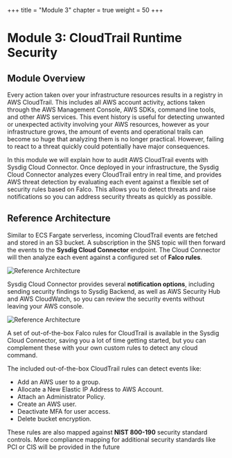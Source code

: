 +++
title = "Module 3"
chapter = true
weight = 50
+++

# Module 3: CloudTrail Runtime Security

## Module Overview

Every action taken over your infrastructure resources results in a registry in AWS CloudTrail. This includes all AWS account activity, actions taken through the AWS Management Console, AWS SDKs, command line tools, and other AWS services. This event history is useful for detecting unwanted or unexpected activity involving your AWS resources, however as your infrastructure grows, the amount of events and operational trails can become so huge that analyzing them is no longer practical. However, failing to react to a threat quickly could potentially have major consequences.

In this module we will explain how to audit AWS CloudTrail events with Sysdig Cloud Connector.  Once deployed in your infrastructure, the Sysdig Cloud Connector analyzes every CloudTrail entry in real time, and provides AWS threat detection by evaluating each event against a flexible set of security rules based on Falco. This allows you to detect threats and raise notifications so you can address security threats as quickly as possible.


## Reference Architecture

Similar to ECS Fargate serverless, incoming CloudTrail events are fetched and stored in an S3 bucket. A subscription in the SNS topic will then forward the events to the **Sysdig Cloud Connector** endpoint. The Cloud Connector will then analyze each event against a configured set of **Falco rules**.

![Reference Architecture](/images/50_module_3/image6.png)

Sysdig Cloud Connector provides several **notification options**, including sending security findings to Sysdig Backend, as well as AWS Security Hub and AWS CloudWatch, so you can review the security events without leaving your AWS console.

![Reference Architecture](/images/50_module_3/image4.png)

A set of out-of-the-box Falco rules for CloudTrail is available in the Sysdig Cloud Connector, saving you a lot of time getting started, but you can complement these with your own custom rules to detect any cloud command.

The included out-of-the-box CloudTrail rules can detect events like:

*   Add an AWS user to a group.
*   Allocate a New Elastic IP Address to AWS Account.
*   Attach an Administrator Policy.
*   Create an AWS user.
*   Deactivate MFA for user access.
*   Delete bucket encryption.

These rules are also mapped against **NIST 800-190** security standard controls. More compliance mapping for additional security standards like PCI or CIS will be provided in the future
